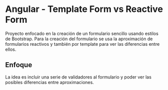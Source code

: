 # Angular - Template Form vs Reactive Form

Proyecto enfocado en la creación de un formulario sencillo usando estilos de Bootstrap. Para la creación del formulario se usa la aproximación de formularios reactivos y también por template para ver las diferencias entre ellos.

## Enfoque

La idea es incluir una serie de validadores al formulario y poder ver las posibles diferencias entre aproximaciones.
